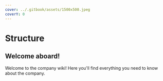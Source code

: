 ```yaml
---
cover: ../.gitbook/assets/1500x500.jpeg
coverY: 0
---
```


# Structure

## Welcome aboard!

Welcome to the company wiki! Here you'll find everything you need to know about the company.
